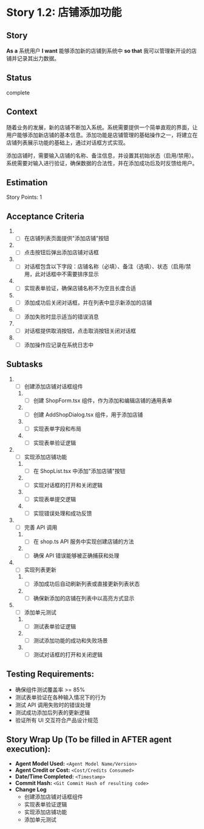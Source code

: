 # Story 1.2: 店铺添加功能

## Story

**As a** 系统用户
**I want** 能够添加新的店铺到系统中
**so that** 我可以管理新开设的店铺并记录其出力数据。

## Status

complete

## Context

随着业务的发展，新的店铺不断加入系统。系统需要提供一个简单直观的界面，让用户能够添加新店铺的基本信息。添加功能是店铺管理的基础操作之一，将建立在店铺列表展示功能的基础上，通过对话框方式实现。

添加店铺时，需要输入店铺的名称、备注信息，并设置其初始状态（启用/禁用）。系统需要对输入进行验证，确保数据的合法性，并在添加成功后及时反馈给用户。

## Estimation

Story Points: 1

## Acceptance Criteria

1. - [ ] 在店铺列表页面提供"添加店铺"按钮
2. - [ ] 点击按钮后弹出添加店铺对话框
3. - [ ] 对话框包含以下字段：店铺名称（必填）、备注（选填）、状态（启用/禁用，此对话框中不需要排序显示
4. - [ ] 实现表单验证，确保店铺名称不为空且长度合适
5. - [ ] 添加成功后关闭对话框，并在列表中显示新添加的店铺
6. - [ ] 添加失败时显示适当的错误消息
7. - [ ] 对话框提供取消按钮，点击取消按钮关闭对话框
8. - [ ] 添加操作应记录在系统日志中

## Subtasks

1. - [ ] 创建添加店铺对话框组件
   1. - [ ] 创建 ShopForm.tsx 组件，作为添加和编辑店铺的通用表单
   2. - [ ] 创建 AddShopDialog.tsx 组件，用于添加店铺
   3. - [ ] 实现表单字段和布局
   4. - [ ] 实现表单验证逻辑
2. - [ ] 实现添加店铺功能
   1. - [ ] 在 ShopList.tsx 中添加"添加店铺"按钮
   2. - [ ] 实现对话框的打开和关闭逻辑
   3. - [ ] 实现表单提交逻辑
   4. - [ ] 实现错误处理和成功反馈
3. - [ ] 完善 API 调用
   1. - [ ] 在 shop.ts API 服务中实现创建店铺的方法
   2. - [ ] 确保 API 错误能够被正确捕获和处理
4. - [ ] 实现列表更新
   1. - [ ] 添加成功后自动刷新列表或直接更新列表状态
   2. - [ ] 确保新添加的店铺在列表中以高亮方式显示
5. - [ ] 添加单元测试
   1. - [ ] 测试表单验证逻辑
   2. - [ ] 测试添加功能的成功和失败场景
   3. - [ ] 测试对话框的打开和关闭逻辑

## Testing Requirements:

- 确保组件测试覆盖率 >= 85%
- 测试表单验证在各种输入情况下的行为
- 测试 API 调用失败时的错误处理
- 测试成功添加后列表的更新逻辑
- 验证所有 UI 交互符合产品设计规范

## Story Wrap Up (To be filled in AFTER agent execution):

- **Agent Model Used:** `<Agent Model Name/Version>`
- **Agent Credit or Cost:** `<Cost/Credits Consumed>`
- **Date/Time Completed:** `<Timestamp>`
- **Commit Hash:** `<Git Commit Hash of resulting code>`
- **Change Log**
  - 创建添加店铺对话框组件
  - 实现表单验证逻辑
  - 实现添加店铺功能
  - 添加单元测试
